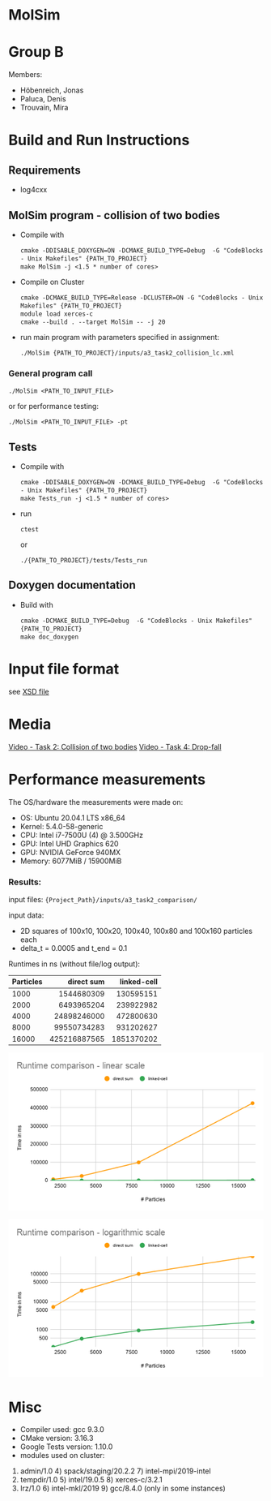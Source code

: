 MolSim
===

# Group B #
Members:
* Höbenreich, Jonas
* Paluca, Denis
* Trouvain, Mira


# Build and Run Instructions #
## Requirements
- log4cxx

## MolSim program - collision of two bodies ##

* Compile with 

      cmake -DDISABLE_DOXYGEN=ON -DCMAKE_BUILD_TYPE=Debug  -G "CodeBlocks - Unix Makefiles" {PATH_TO_PROJECT}
      make MolSim -j <1.5 * number of cores>

* Compile on Cluster

      cmake -DCMAKE_BUILD_TYPE=Release -DCLUSTER=ON -G "CodeBlocks - Unix Makefiles" {PATH_TO_PROJECT}
      module load xerces-c
      cmake --build . --target MolSim -- -j 20
      
* run main program with parameters specified in assignment:

      ./MolSim {PATH_TO_PROJECT}/inputs/a3_task2_collision_lc.xml

### General program call

    ./MolSim <PATH_TO_INPUT_FILE>

or for performance testing:

    ./MolSim <PATH_TO_INPUT_FILE> -pt


## Tests ##

* Compile with

      cmake -DDISABLE_DOXYGEN=ON -DCMAKE_BUILD_TYPE=Debug  -G "CodeBlocks - Unix Makefiles" {PATH_TO_PROJECT}
      make Tests_run -j <1.5 * number of cores>

* run
      
      ctest

  or

      ./{PATH_TO_PROJECT}/tests/Tests_run

## Doxygen documentation ##
* Build with

      cmake -DCMAKE_BUILD_TYPE=Debug  -G "CodeBlocks - Unix Makefiles" {PATH_TO_PROJECT}
      make doc_doxygen

# Input file format #

see [XSD file](src/xml/molsimInput.xsd)


# Media #
[Video - Task 2: Collision of two bodies](https://drive.google.com/file/d/12thG13Oj26iUzEZ3my9naAB5nmuISLV6/view?usp=sharing)
[Video - Task 4: Drop-fall](https://drive.google.com/file/d/1ahz5X56Vt4SmJJ1Fd7X0tPWC1-TSlGDy/view?usp=sharing)


# Performance measurements

The OS/hardware the measurements were made on:

* OS: Ubuntu 20.04.1 LTS x86_64  
* Kernel: 5.4.0-58-generic  
* CPU: Intel i7-7500U (4) @ 3.500GHz  
* GPU: Intel UHD Graphics 620  
* GPU: NVIDIA GeForce 940MX
* Memory: 6077MiB / 15900MiB

### Results:

input files: `{Project_Path}/inputs/a3_task2_comparison/`

input data:
* 2D squares of 100x10, 100x20, 100x40, 100x80 and 100x160 particles each
* delta_t = 0.0005 and t_end = 0.1

Runtimes in ns (without file/log output):

Particles | direct sum | linked-cell
--- | --: | --:
1000 | 1544680309 | 130595151
2000 | 6493965204 | 239922982
4000 | 24898246000 | 472800630
8000 | 99550734283 | 931202627
16000 | 425216887565 | 1851370202

![Runtime plot (linear scaling)](media/runtime_comparison_linear.png)

![Runtime plot (logarithmic scaling)](media/runtime_comparison_log.png)


# Misc #
* Compiler used: gcc 9.3.0
* CMake version: 3.16.3
* Google Tests version: 1.10.0
* modules used on cluster:
 1) admin/1.0     4) spack/staging/20.2.2   7) intel-mpi/2019-intel
 2) tempdir/1.0   5) intel/19.0.5           8) xerces-c/3.2.1
 3) lrz/1.0       6) intel-mkl/2019         9) gcc/8.4.0 (only in some instances)
